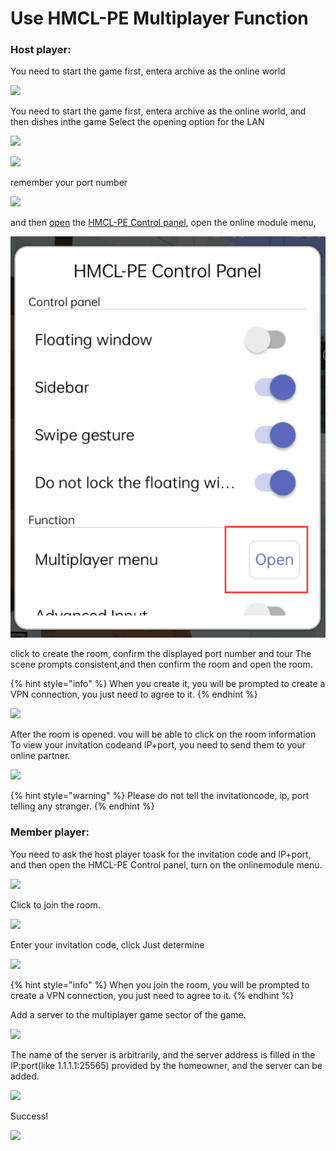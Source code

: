 # Use HMCL-PE Multiplayer Function

### Host player:&#x20;

You need to start the game first, entera archive as the online world

![](../../.gitbook/assets/Screenshot\_2022-08-16-10-08-19-18\_d17cc25ab2657fb.jpg)

You need to start the game first, entera archive as the online world, and then dishes inthe game Select the opening option for the LAN

![](../../.gitbook/assets/qq\_pic\_merged\_1660616347953.jpg)

![](../../.gitbook/assets/qq\_pic\_merged\_1660616383607.jpg)

remember your port number

![](../../.gitbook/assets/qq\_pic\_merged\_1660616449647.jpg)

and then [open](../hmcl-pe-in-game-control-panel.md) the [HMCL-PE Control panel](../hmcl-pe-in-game-control-panel.md), open the online module menu,&#x20;

![](<../../.gitbook/assets/image (4).png>)

click to create the room, confirm the displayed port number and tour The scene prompts consistent,and then confirm the room and open the room.

{% hint style="info" %}
When you create it, you will be prompted to create a VPN connection, you just need to agree to it.
{% endhint %}

![](../../.gitbook/assets/Screenshot\_2022-08-16-10-10-56-48\_d17cc25ab2657fb.jpg)

After the room is opened. vou will be able to click on the room information To view your invitation codeand lP+port, you need to send them to your online partner.&#x20;

![](../../.gitbook/assets/Screenshot\_2022-08-16-10-11-11-10\_d17cc25ab2657fb.jpg)

{% hint style="warning" %}
Please do not tell the invitationcode, ip, port telling any stranger.
{% endhint %}

### Member player:&#x20;

You need to ask the host player toask for the invitation code and lP+port, and then open the HMCL-PE Control panel, turn on the onlinemodule menu.&#x20;

![](../../.gitbook/assets/Screenshot\_2022-08-16-10-37-23-84\_d17cc25ab2657fb.jpg)

Click to join the room.

![](../../.gitbook/assets/Screenshot\_2022-08-16-10-37-42-01\_d17cc25ab2657fb.jpg)

Enter your invitation code, click Just determine

![](../../.gitbook/assets/Screenshot\_2022-08-16-10-37-52-63\_d17cc25ab2657fb.jpg)

{% hint style="info" %}
When you join the room, you will be prompted to create a VPN connection, you just need to agree to it.
{% endhint %}

Add a server to the multiplayer game sector of the game.

![](../../.gitbook/assets/Screenshot\_2022-08-16-10-38-32-71\_d17cc25ab2657fb.jpg)

The name of the server is arbitrarily, and the server address is filled in the IP:port(like 1.1.1.1:25565) provided by the homeowner, and the server can be added.

![](../../.gitbook/assets/Screenshot\_2022-08-16-10-38-46-15\_d17cc25ab2657fb.jpg)

Success!

![](../../.gitbook/assets/Screenshot\_2022-08-16-10-39-06-66\_d17cc25ab2657fb.jpg)

